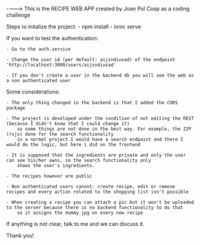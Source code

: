 ----> This is the RECIPE WEB APP created by Joan Pol Cosp as a coding challenge

Steps to initalize the project:
    - npm install
    - ionic serve

If you want to test the authentication:

    - Go to the auth.service

    - Change the user id (per default: aijsndiusad) of the endpoint 'http://localhost:3000/users/aijsndiusad'

    - If you don't create a user in the backend db you will see the web as a non authenticated user
    

Some considerations:

    - The only thing changed in the backend is that I added the CORS package

    - The project is developed under the condition of not editing the REST (because I didn't know that I could change it)
        so some things are not done in the best way. For example, the ZIP (rxjs) done for the search functionality
        in a normal project I would have a search endpoint and there I would do the logic, but here i did on the frontend

    - It is supposed that the ingredients are private and only the user can see his/her owns, so the search functionality only
        shows the user's ingredients.

    - The recipes however are public

    - Non authenticated users cannot: create recipe, edit or remove recipes and every action related to the shopping list isn't possible

    - When creating a recipe you can attach a pic but it won't be uploaded to the server because there is no backend functionality to do that
        so it assigns the dummy.jpg on every new recipe


If anything is not clear, talk to me and we can discuss it.

Thank you!